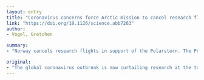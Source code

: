 ```yaml
---
layout: entry
title: "Coronavirus concerns force Arctic mission to cancel research flights"
link: "https://doi.org/10.1126/science.abb7263"
author:
- Vogel, Gretchen

summary:
- "Norway cancels research flights in support of the Polarstern. The Polarstern is the centerpiece of a $150 million mission to study the effects of climate change on the Arctic. Travel restrictions imposed by Norway have forced the cancellation of research flights. Polarstern, the icebound German research ship, is currently on its centerpiece. It is part of $150 million expedition to study climate change. Norway has cancelled research flights to support the ship. Arctic research ship is a global coronavirus outbreak."

original:
- "The global coronavirus outbreak is now curtailing research at the top of the world. Travel restrictions imposed by Norway have forced the cancellation of research flights in support of the Polarstern, the icebound German research ship that is the centerpiece of a $150 million mission to study the effects of climate change on the Arctic."
---
```


